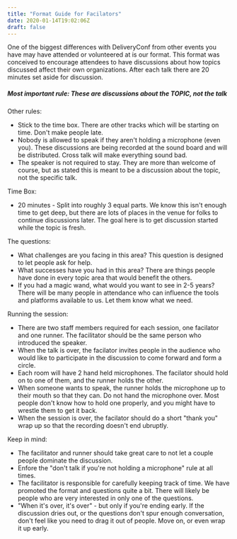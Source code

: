 ```yaml
---
title: "Format Guide for Facilators"
date: 2020-01-14T19:02:06Z
draft: false
---
```


One of the biggest differences with DeliveryConf from other events you have may have attended or volunteered at is our format. This format was conceived to encourage attendees to have discussions about how topics discussed affect their own organizations. After each talk there are 20 minutes set aside for discussion.

##### Most important rule: These are discussions about the TOPIC, not the talk

Other rules:

- Stick to the time box. There are other tracks which will be starting on time. Don't make people late.
- Nobody is allowed to speak if they aren't holding a microphone (even you). These discussions are being recorded at the sound board and will be distributed. Cross talk will make everything sound bad.
- The speaker is not required to stay. They are more than welcome of course, but as stated this is meant to be a discussion about the topic, not the specific talk.

Time Box:

- 20 minutes - Split into roughly 3 equal parts. We know this isn't enough time to get deep, but there are lots of places in the venue for folks to continue discussions later. The goal here is to get discussion started while the topic is fresh.

The questions:

- What challenges are you facing in this area? This question is designed to let people ask for help.
- What successes have you had in this area? There are things people have done in every topic area that would benefit the others.
- If you had a magic wand, what would you want to see in 2-5 years? There will be many people in attendance who can influence the tools and platforms available to us. Let them know what we need.

Running the session:

- There are two staff members required for each session, one facilator and one runner. The facilitator should be the same person who introduced the speaker.
- When the talk is over, the facilator invites people in the audience who would like to participate in the discussion to come forward and form a circle.
- Each room will have 2 hand held microphones. The facilator should hold on to one of them, and the runner holds the other.
- When someone wants to speak, the runner holds the microphone up to their mouth so that they can. Do not hand the microphone over. Most people don't know how to hold one properly, and you might have to wrestle them to get it back.
- When the session is over, the facilator should do a short "thank you" wrap up so that the recording doesn't end ubruptly.

Keep in mind:

- The facilitator and runner should take great care to not let a couple people dominate the discussion.
- Enfore the "don't talk if you're not holding a microphone" rule at all times.
- The facilitator is responsible for carefully keeping track of time. We have promoted the format and questions quite a bit. There will likely be people who are very interested in only one of the questions.
- "When it's over, it's over" - but only if you're ending early. If the discussion dries out, or the questions don't spur enough conversation, don't feel like you need to drag it out of people. Move on, or even wrap it up early.
